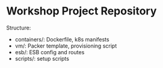 # Workshop Project Repository

Structure:
- containers/: Dockerfile, k8s manifests
- vm/: Packer template, provisioning script
- esb/: ESB config and routes
- scripts/: setup scripts
